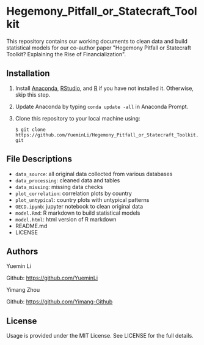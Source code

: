 # Hegemony_Pitfall_or_Statecraft_Toolkit

This repository contains our working documents to clean data and build statistical models for our co-author paper "Hegemony Pitfall or Statecraft Toolkit? Explaining the Rise of Financialization".

## Installation

1. Install [Anaconda](https://www.anaconda.com), [RStudio](https://rstudio.com), and [R](https://www.r-project.org) if you have not installed it. Otherwise, skip this step.
2. Update Anaconda by typing `conda update -all` in Anaconda Prompt.
3. Clone this repository to your local machine using: 
   
   `$ git clone https://github.com/YueminLi/Hegemony_Pitfall_or_Statecraft_Toolkit.git`
   
## File Descriptions
- `data_source`: all original data collected from various databases
- `data_processing`: cleaned data and tables
- `data_missing`: missing data checks
- `plot_correlation`: correlation plots by country
- `plot_untypical`: country plots with untypical patterns
- `OECD.ipynb`: jupyter notebook to clean original data
- `model.Rmd`: R markdown to build statistical models
- `model.html`: html version of R markdown
- README.md
- LICENSE

## Authors

Yuemin Li 

Github: https://github.com/YueminLi

Yimang Zhou

Github: https://github.com/Yimang-Github

## License
Usage is provided under the MIT License. See LICENSE for the full details.
